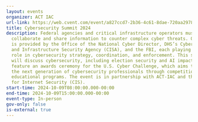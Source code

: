 ```yaml
---
layout: events
organizer: ACT IAC
url-link: https://web.cvent.com/event/a827ccd7-2b36-4c61-8dae-720aa2978647/summary
title: Cybersecurity Summit 2024
description: Federal agencies and critical infrastructure operators must
  collaborate and share information to counter complex cyber threats. Oversight
  is provided by the Office of the National Cyber Director, DHS’s Cybersecurity
  and Infrastructure Security Agency (CISA), and the FBI, each playing a key
  role in cybersecurity strategy, coordination, and enforcement. This summit
  will discuss cybersecurity, including election security and AI impacts, and
  feature an awards ceremony for the U.S. Cyber Challenge, which aims to train
  the next generation of cybersecurity professionals through competitions and
  educational programs. The event is in partnership with ACT-IAC and the Center
  for Internet Security (CIS).
start-time: 2024-10-09T08:00:00.000-00:00
end-time: 2024-10-09T15:00:00.000-00:00
event-type: In-person
gov-only: false
is-external: true
---
```

